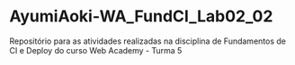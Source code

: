 # AyumiAoki-WA_FundCI_Lab02_02
Repositório para as atividades realizadas na disciplina de Fundamentos de CI e Deploy do curso Web Academy - Turma 5
